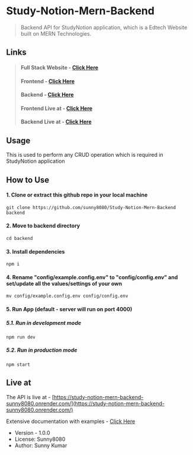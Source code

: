 # Study-Notion-Mern-Backend

> Backend API for StudyNotion application, which is a Edtech Website built on MERN Technologies.

## Links

> #### Full Stack Website - [Click Here](https://github.com/sunny8080/Study-Notion-Mern)
>
> #### Frontend - [Click Here](https://github.com/sunny8080/Study-Notion-Mern-Frontend/)
>
> #### Backend - [Click Here](https://github.com/sunny8080/Study-Notion-Mern-Backend/)
>
> #### Frontend Live at - [Click Here](https://study-notion-mern-sunny8080.netlify.app/)
>
> #### Backend Live at - [Click Here](https://study-notion-mern-backend-sunny8080.onrender.com/)

## Usage

This is used to perform any CRUD operation which is required in StudyNotion application

## How to Use

#### 1. Clone or extract this github repo in your local machine

```
git clone https://github.com/sunny8080/Study-Notion-Mern-Backend backend
```

#### 2. Move to backend directory
```
cd backend
```

#### 3. Install dependencies

```
npm i
```

#### 4. Rename "config/example.config.env" to "config/config.env" and set/update all the values/settings of your own

```
mv config/example.config.env config/config.env
```

#### 5. Run App (default - server will run on port 4000)

##### 5.1. Run in development mode

```
npm run dev
```

##### 5.2. Run in production mode

```
npm start
```

## Live at

The API is live at - [https://study-notion-mern-backend-sunny8080.onrender.com/](https://study-notion-mern-backend-sunny8080.onrender.com/)

Extensive documentation with examples - [Click Here](https://documenter.getpostman.com/view/19721099/2s9YJjSf9i)

- Version - 1.0.0
- License: Sunny8080
- Author: Sunny Kumar
